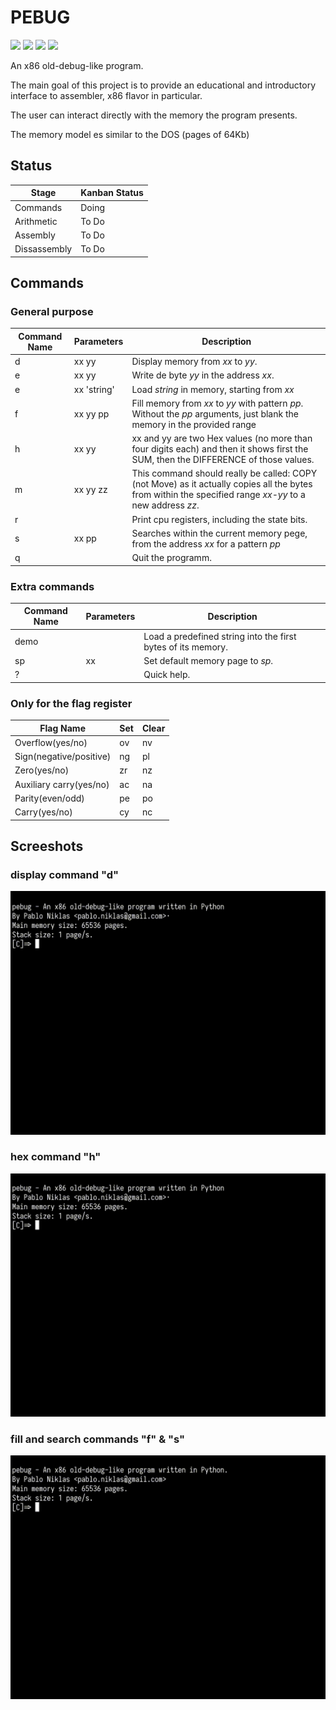 # PEBUG

<img src=https://img.shields.io/github/license/pabloniklas/pebug> <img src=https://img.shields.io/github/v/release/pabloniklas/pebug> <img src=https://img.shields.io/github/languages/top/pabloniklas/pebug> <img src=https://img.shields.io/github/downloads/pabloniklas/pebug/total>


An x86 old-debug-like program.

The main goal of this project is to provide an educational and introductory interface to assembler, x86 flavor in
particular.

The user can interact directly with the memory the program presents.

The memory model es similar to the DOS (pages of 64Kb)

## Status

| Stage        | Kanban Status |
|--------------|---------------|
 | Commands     | Doing         |
 | Arithmetic   | To Do         | 
 | Assembly     | To Do         | 
 | Dissassembly | To Do         | 


## Commands

### General purpose

| Command Name | Parameters  | Description                                                                                                                                              |
|--------------|-------------|----------------------------------------------------------------------------------------------------------------------------------------------------------|
| d            | xx yy       | Display memory from _xx_ to _yy_.                                                                                                                        |
| e            | xx yy       | Write de byte _yy_ in the address _xx_.                                                                                                                  | 
| e            | xx 'string' | Load _string_ in memory, starting from _xx_                                                                                                              |
| f            | xx yy pp    | Fill memory from _xx_ to _yy_ with pattern _pp_. Without the _pp_ arguments, just blank the memory in the provided range                                 |
| h            | xx yy       | xx and yy are two Hex values (no more than four digits each) and then it shows first the SUM, then the DIFFERENCE of those values.                       |                                                                                                   |
| m            | xx yy zz    | This command should really be called: COPY (not Move) as it actually copies all the bytes from within the specified range _xx-yy_ to a new address _zz_. |
| r            |             | Print cpu registers, including the state bits.                                                                                                           |      
| s            | xx pp       | Searches within the current memory pege, from the address _xx_ for a pattern _pp_                                                                        | 
| q            |             | Quit the programm.                                                                                                                                       |


### Extra commands

| Command Name | Parameters | Description                                                  |
|--------------|------------|--------------------------------------------------------------|
| demo         |            | Load a predefined string into the first bytes of its memory. | 
 | sp           | xx         | Set default memory page to _sp_.                             |
 | ?            |            | Quick help.                                                  |


### Only for the flag register

| Flag Name               | Set | Clear |
|-------------------------|-----|-------|
| Overflow(yes/no)        | ov  | nv    |
| Sign(negative/positive) | ng  | pl    |
| Zero(yes/no)            | zr  | nz    |
| Auxiliary carry(yes/no) | ac  | na    |
| Parity(even/odd)        | pe  | po    |
| Carry(yes/no)           | cy  | nc    |

## Screeshots

### display command "d"

![display](https://raw.githubusercontent.com/pabloniklas/pebug/main/screenshots/d.gif "display")

### hex command "h"

![hex](https://raw.githubusercontent.com/pabloniklas/pebug/main/screenshots/h.gif "hex")

### fill and search commands "f" & "s"

![fas](https://raw.githubusercontent.com/pabloniklas/pebug/main/screenshots/fillAndSearch.gif "fas")

